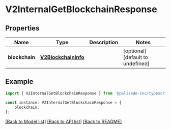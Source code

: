# V2InternalGetBlockchainResponse


## Properties

Name | Type | Description | Notes
------------ | ------------- | ------------- | -------------
**blockchain** | [**V2BlockchainInfo**](V2BlockchainInfo.md) |  | [optional] [default to undefined]

## Example

```typescript
import { V2InternalGetBlockchainResponse } from '@palisade-inc/typescript-sdk';

const instance: V2InternalGetBlockchainResponse = {
    blockchain,
};
```

[[Back to Model list]](../README.md#documentation-for-models) [[Back to API list]](../README.md#documentation-for-api-endpoints) [[Back to README]](../README.md)
